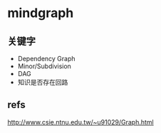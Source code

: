 mindgraph
======================

## 关键字
- Dependency Graph
- Minor/Subdivision
- DAG
- 知识是否存在回路

## refs
http://www.csie.ntnu.edu.tw/~u91029/Graph.html
